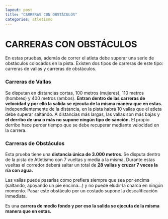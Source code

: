 ```yaml
---
layout: post
title: "CARRERAS CON OBSTÁCULOS"
categories: atletismo
---
```


# CARRERAS CON OBSTÁCULOS

En estas pruebas, además de correr el atleta debe superar una serie de obstáculos colocados en la pista. Existen dos tipos de carreras de este tipo: carreras de vallas y carreras de obstáculos.

### Carreras de Vallas

Se disputan en distancias cortas, 100 metros (mujeres), 110 metros (hombres) y 400 metros (ambos). **Entran dentro de las carreras de velocidad y por ello la salida se ejecuta de la misma manera que en estas.**
Independientemente de la distancia, en la pista habrá 10 vallas que el atleta debe superar saltando. A distancias más largas, las vallas son más bajas y **el derribo de una o más no supone ningún tipo de sanción.** El propio derribo hace perder tiempo que se debe recuperar mediante velocidad en la carrera.

### Carreras de Obstáculos

Esta prueba tiene una **distancia única de 3.000 metros**. Se disputa dentro de la pista de Atletismo con 7 vueltas y media a la misma. Durante estas vueltas el corredor deberá saltar un total de **28 vallas y cruzar 7 veces la ría con agua.**

Las vallas puede pasarlas como prefiera siempre que sea por encima (saltando, apoyando un pie encima…) y no puede eludir la charca en ningún momento. Pasar este obstáculo por un costado supone la descalificación inmediata.

Es una **carrera de medio fondo y por eso la salida se ejecuta de la misma manera que en estas.**
